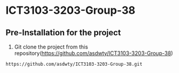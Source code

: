 # ICT3103-3203-Group-38

## Pre-Installation for the project

1. Git clone the project from this repository(https://github.com/asdwty/ICT3103-3203-Group-38)
``` 
https://github.com/asdwty/ICT3103-3203-Group-38.git
```
